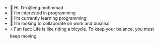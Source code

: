 - 👋 Hi, I’m @eng.mohmmad
- 👀 I’m interested in programming
- 🌱 I’m currently learning programming
- 💞️ I’m looking to collaborate on  work and busniss
- ⚡ Fun fact: Life is like riding a bicycle. To keep your balance, you must keep moving

<!---
engmohmmad/engmohmmad is a ✨ special ✨ repository because its `README.md` (this file) appears on your GitHub profile.
You can click the Preview link to take a look at your changes.
--->
